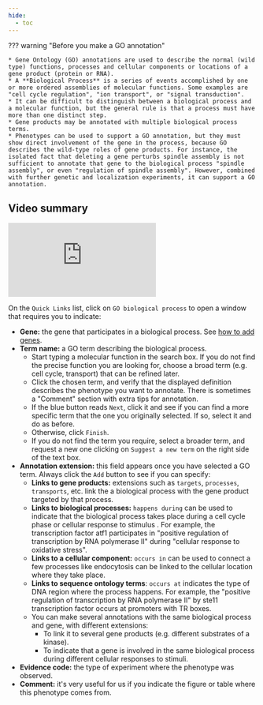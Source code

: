 ```yaml
---
hide:
  - toc
---
```


??? warning "Before you make a GO annotation"

    * Gene Ontology (GO) annotations are used to describe the normal (wild type) functions, processes and cellular components or locations of a gene product (protein or RNA).
    * A **Biological Process** is a series of events accomplished by one or more ordered assemblies of molecular functions. Some examples are "cell cycle regulation", "ion transport", or "signal transduction".
    * It can be difficult to distinguish between a biological process and a molecular function, but the general rule is that a process must have more than one distinct step.
    * Gene products may be annotated with multiple biological process terms.
    * Phenotypes can be used to support a GO annotation, but they must show direct involvement of the gene in the process, because GO describes the wild-type roles of gene products. For instance, the isolated fact that deleting a gene perturbs spindle assembly is not sufficient to annotate that gene to the biological process "spindle assembly", or even "regulation of spindle assembly". However, combined with further genetic and localization experiments, it can support a GO annotation.

## Video summary

<div class="video-sizer">
    <div class="video-wrapper">
    <iframe src="https://www.youtube.com/embed/KY7ev8IEG00" frameborder="0" allowfullscreen></iframe>
    </div>
</div>

On the `Quick Links` list, click on `GO biological process` to open a window that requires you to indicate:

* **Gene:** the gene that participates in a biological process. See [how to add genes](./genotype_management.md#adding-genes-info).
* **Term name:** a GO term describing the biological process.
    * Start typing a molecular function in the search box. If you do not find the precise function you are looking for, choose a broad term (e.g. cell cycle, transport) that can be refined later.
    * Click the chosen term, and verify that the displayed definition describes the phenotype you want to annotate. There is sometimes a "Comment" section with extra tips for annotation.
    * If the blue button reads `Next`, click it and see if you can find a more specific term that the one you originally selected. If so, select it and do as before.
    * Otherwise, click `Finish`.
    * If you do not find the term you require, select a broader term, and request a new one clicking on `Suggest a new term` on the right side of the text box.
* **Annotation extension:** this field appears once you have selected a GO term. Always click the `Add` button to see if you can specify:
    * **Links to gene products:** extensions such as `targets`, `processes`, `transports`, etc. link the a biological process with the gene product targeted by that process.
    * **Links to biological processes:** `happens during` can be used to indicate that the biological process takes place during a cell cycle phase or cellular response to stimulus . For example, the transcription factor atf1 participates in "positive regulation of transcription by RNA polymerase II" during "cellular response to oxidative stress".
    * **Links to a cellular component:** `occurs in` can be used to connect a few processes like endocytosis can be linked to the cellular location where they take place.
    * **Links to sequence ontology terms**: `occurs at` indicates the type of DNA region where the process happens. For example, the "positive regulation of transcription by RNA polymerase II" by ste11 transcription factor occurs at promoters with TR boxes.
    * You can make several annotations with the same biological process and gene, with different extensions:
        * To link it to several gene products (e.g. different substrates of a kinase).
        * To indicate that a gene is involved in the same biological process during different cellular responses to stimuli.
* **Evidence code:** the type of experiment where the phenotype was observed.
* **Comment:** it's very useful for us if you indicate the figure or table where this phenotype comes from.
